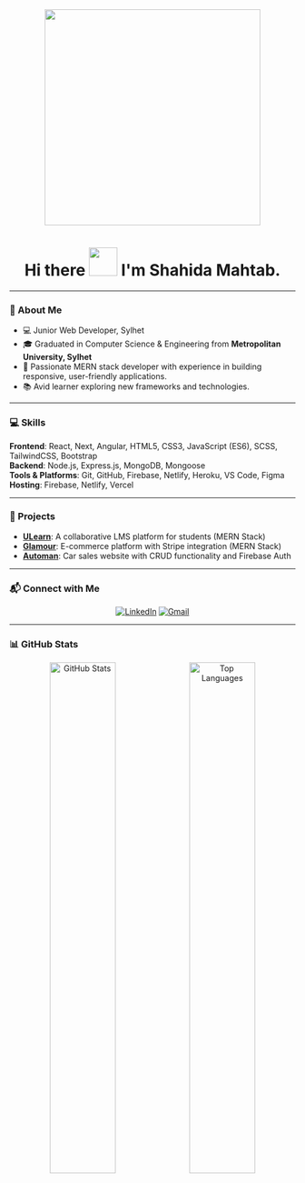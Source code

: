 <div id="header" align="center">
  <img src="https://media.giphy.com/media/17b875GGvV9m9sLmNc/giphy.gif" width="380" height="380" />
</div>

# <div align="center">Hi there <img src="https://raw.githubusercontent.com/MartinHeinz/MartinHeinz/master/wave.gif" width="50"> I'm Shahida Mahtab.</div>  

---

### 🚀 About Me  
- 💻 Junior Web Developer, Sylhet  
- 🎓 Graduated in Computer Science & Engineering from **Metropolitan University, Sylhet** 
- 🌱 Passionate MERN stack developer with experience in building responsive, user-friendly applications.  
- 📚 Avid learner exploring new frameworks and technologies.  

---

### 💻 Skills  
**Frontend**: React, Next, Angular, HTML5, CSS3, JavaScript (ES6), SCSS, TailwindCSS, Bootstrap  
**Backend**: Node.js, Express.js, MongoDB, Mongoose  
**Tools & Platforms**: Git, GitHub, Firebase, Netlify, Heroku, VS Code, Figma  
**Hosting**: Firebase, Netlify, Vercel  

---

### 🌟 Projects  
- **[ULearn](https://ulearn.onrender.com/)**: A collaborative LMS platform for students (MERN Stack)  
- **[Glamour](https://glamour-4999e.web.app/)**: E-commerce platform with Stripe integration (MERN Stack)  
- **[Automan](https://auto-man-aee9b.web.app/)**: Car sales website with CRUD functionality and Firebase Auth  

---

### 📬 Connect with Me  
<p align="center">
  <a href="https://www.linkedin.com/in/shahida-mahtab-a994521b2/"><img src="https://img.shields.io/badge/LinkedIn-0077B5?style=for-the-badge&logo=linkedin&logoColor=white" alt="LinkedIn"></a>
  <a href="mailto:shahidamahtab2@gmail.com"><img src="https://img.shields.io/badge/Gmail-D14836?style=for-the-badge&logo=gmail&logoColor=white" alt="Gmail"></a>
</p>

---

### 📊 GitHub Stats  
<p align="center">
  <img width="48%" src="https://github-readme-stats.vercel.app/api?username=ShahidaMahtab&show_icons=true&theme=tokyonight&hide_border=true&locale=en&text_color=ff8b1f&title_color=ffbc1f&bg_color=020000" alt="GitHub Stats" />
  <img width="48%" src="https://github-readme-stats.vercel.app/api/top-langs/?username=ShahidaMahtab&layout=compact&show_icons=true&theme=tokyonight&hide_border=true&text_color=ff8b1f&title_color=ffbc1f&bg_color=020000" alt="Top Languages" />
</p>

